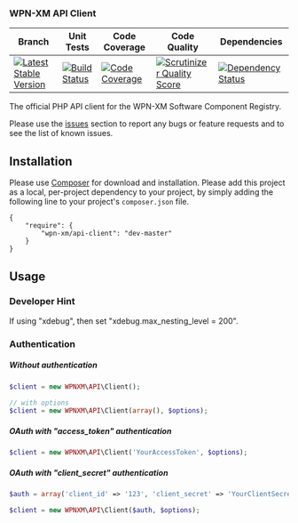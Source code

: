 ### WPN-XM API Client

| Branch | Unit Tests | Code Coverage | Code Quality | Dependencies
| ------ | ---------- | -------- | ------- | ------- |
| [![Latest Stable Version](https://poser.pugx.org/wpn-xm/api-client/v/stable.png)](https://packagist.org/packages/wpn-xm/api-client) | [![Build Status](https://travis-ci.org/WPN-XM/api-client.png)](https://travis-ci.org/WPN-XM/api-client) | [![Code Coverage](https://scrutinizer-ci.com/g/wpn-xm/api-client/badges/coverage.png?s=d5f1f3d8d60acface9af5703812a1b7824fcce7c)](https://scrutinizer-ci.com/g/wpn-xm/api-client/)| [![Scrutinizer Quality Score](https://scrutinizer-ci.com/g/wpn-xm/api-client/badges/quality-score.png?s=8e702e4ca0581aba6d83279c7ad2b480e8ca5aab)](https://scrutinizer-ci.com/g/wpn-xm/api-client/) | [![Dependency Status](https://www.versioneye.com/package/php--ksst--kf/badge.png)](https://www.versioneye.com/package/php--wpn-xm--api-client)

The official PHP API client for the WPN-XM Software Component Registry.

Please use the [issues](https://github.com/wpn-xm/api-client/issues) section to
report any bugs or feature requests and to see the list of known issues.

## Installation

Please use [Composer](http://getcomposer.org/) for download and installation.
Please add this project as a local, per-project dependency to your project,
by simply adding the following line to your project's `composer.json` file.

    {
        "require": {
            "wpn-xm/api-client": "dev-master"
        }
    }

## Usage

### Developer Hint

If using "xdebug", then set "xdebug.max_nesting_level = 200".

### Authentication

##### Without authentication

```php
$client = new WPNXM\API\Client();

// with options
$client = new WPNXM\API\Client(array(), $options);
```

##### OAuth with "access_token" authentication

```php
$client = new WPNXM\API\Client('YourAccessToken', $options);
```

##### OAuth with "client_secret" authentication

```php
$auth = array('client_id' => '123', 'client_secret' => 'YourClientSecret');

$client = new WPNXM\API\Client($auth, $options);
```

